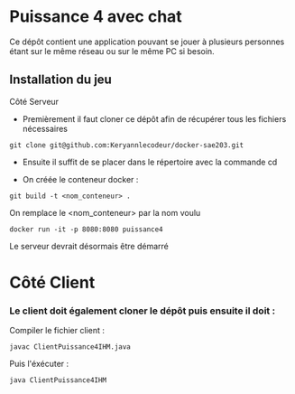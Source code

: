 # Puissance 4 avec chat

Ce dépôt contient une application pouvant se jouer à plusieurs personnes étant 
sur le même réseau ou sur le même PC si besoin.

## Installation du jeu

Côté Serveur

- Premièrement il faut cloner ce dépôt afin de récupérer tous les fichiers nécessaires

```
git clone git@github.com:Keryannlecodeur/docker-sae203.git
```


- Ensuite il suffit de se placer dans le répertoire avec la commande cd


- On créée le conteneur docker :

```
git build -t <nom_conteneur> .
```

On remplace le <nom_conteneur> par la nom voulu

```
docker run -it -p 8080:8080 puissance4 
```

Le serveur devrait désormais être démarré



# Côté Client 

###  Le client doit également cloner le dépôt puis ensuite il doit :

Compiler le fichier client  : 

```
javac ClientPuissance4IHM.java
```

Puis l'éxécuter :

```
java ClientPuissance4IHM
```
